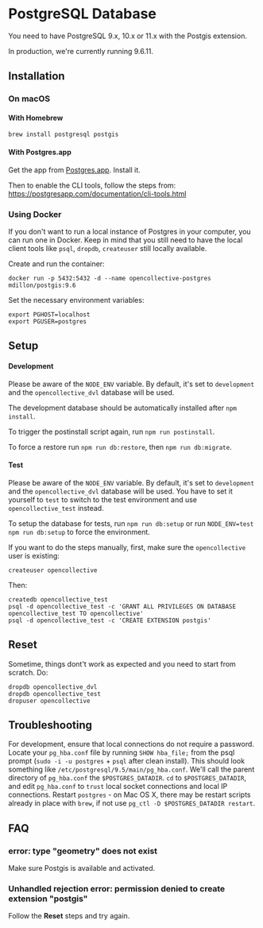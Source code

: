 # PostgreSQL Database

You need to have PostgreSQL 9.x, 10.x or 11.x with the Postgis extension.

In production, we're currently running 9.6.11.

## Installation

### On macOS

#### With Homebrew

`brew install postgresql postgis`

#### With Postgres.app

Get the app from [Postgres.app](http://postgresapp.com/). Install it.

Then to enable the CLI tools, follow the steps from: https://postgresapp.com/documentation/cli-tools.html

### Using Docker

If you don't want to run a local instance of Postgres in your computer, you can run one in Docker.
Keep in mind that you still need to have the local client tools like `psql`, `dropdb`, `createuser` still locally available.

Create and run the container:

```
docker run -p 5432:5432 -d --name opencollective-postgres mdillon/postgis:9.6
```

Set the necessary environment variables:

```
export PGHOST=localhost
export PGUSER=postgres
```

## Setup

#### Development

Please be aware of the `NODE_ENV` variable. By default, it's set to `development` and the `opencollective_dvl` database will be used.

The development database should be automatically installed after `npm install`.

To trigger the postinstall script again, run `npm run postinstall`.

To force a restore run `npm run db:restore`, then `npm run db:migrate`.

#### Test

Please be aware of the `NODE_ENV` variable. By default, it's set to `development` and the `opencollective_dvl` database will be used. You have to set it yourself to `test` to switch to the test environment and use `opencollective_test` instead.

To setup the database for tests, run `npm run db:setup` or run `NODE_ENV=test npm run db:setup` to force the environment.

If you want to do the steps manually, first, make sure the `opencollective` user is existing:

`createuser opencollective`

Then:

```
createdb opencollective_test
psql -d opencollective_test -c 'GRANT ALL PRIVILEGES ON DATABASE opencollective_test TO opencollective'
psql -d opencollective_test -c 'CREATE EXTENSION postgis'
```

## Reset

Sometime, things dont't work as expected and you need to start from scratch. Do:

```
dropdb opencollective_dvl
dropdb opencollective_test
dropuser opencollective
```

## Troubleshooting

For development, ensure that local connections do not require a password. Locate your `pg_hba.conf` file by running `SHOW hba_file;` from the psql prompt (`sudo -i -u postgres` + `psql` after clean install). This should look something like `/etc/postgresql/9.5/main/pg_hba.conf`. We'll call the parent directory of `pg_hba.conf` the `$POSTGRES_DATADIR`. `cd` to `$POSTGRES_DATADIR`, and edit `pg_hba.conf` to `trust` local socket connections and local IP connections. Restart `postgres` - on Mac OS X, there may be restart scripts already in place with `brew`, if not use `pg_ctl -D $POSTGRES_DATADIR restart`.

## FAQ

### error: type "geometry" does not exist

Make sure Postgis is available and activated.

### Unhandled rejection error: permission denied to create extension "postgis"

Follow the **Reset** steps and try again.
